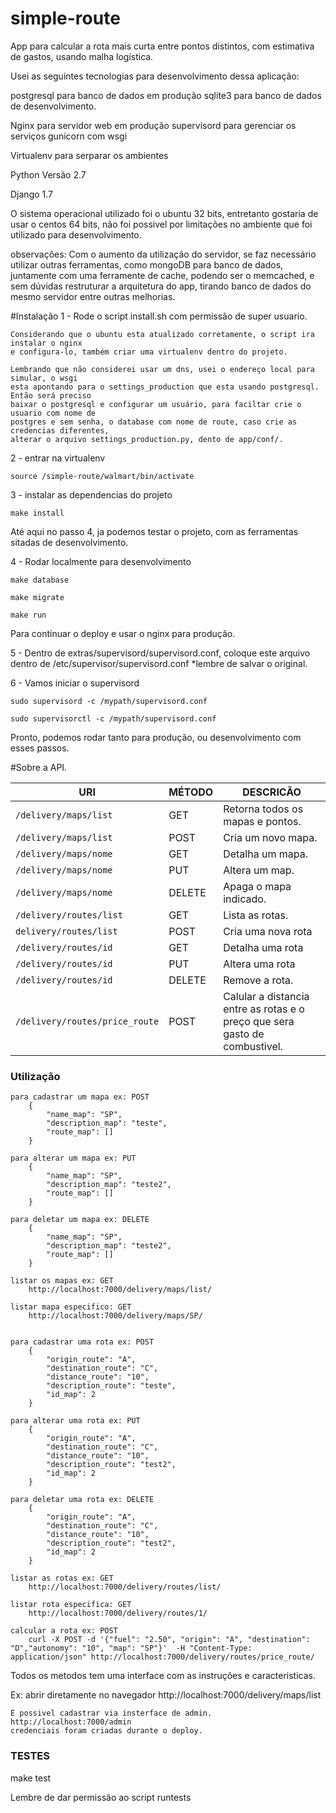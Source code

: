# simple-route
App para calcular a rota mais curta entre pontos distintos, com estimativa de gastos, usando malha logística.


Usei as seguintes tecnologias para desenvolvimento dessa aplicação:

postgresql para banco de dados em produção
sqlite3 para banco de dados de desenvolvimento.

Nginx para servidor web em produção
supervisord para gerenciar os serviços
gunicorn com wsgi

Virtualenv para serparar os ambientes

Python Versão 2.7

Django 1.7

O sistema operacional utilizado foi o ubuntu 32 bits, entretanto gostaria de usar o centos 64 bits, não foi possivel por limitações no ambiente que foi utilizado para desenvolvimento.

observações: Com o aumento da utilização do servidor, se faz necessário utilizar outras ferramentas, como mongoDB para banco de dados,
             juntamente com uma ferramente de cache, podendo ser o memcached, e sem dúvidas restruturar a arquitetura do app, tirando 
             banco de dados do mesmo servidor entre outras melhorias.


#Instalação
1 - Rode o script install.sh com permissão de super usuario.
    
    Considerando que o ubuntu esta atualizado corretamente, o script ira instalar o nginx 
    e configura-lo, também criar uma virtualenv dentro do projeto.

    Lembrando que não considerei usar um dns, usei o endereço local para simular, o wsgi 
    esta apontando para o settings_production que esta usando postgresql. Então será preciso
    baixar o postgresql e configurar um usuário, para faciltar crie o usuario com nome de 
    postgres e sem senha, o database com nome de route, caso crie as credencias diferentes,
    alterar o arquivo settings_production.py, dento de app/conf/.

2 - entrar na virtualenv

	source /simple-route/walmart/bin/activate

3 - instalar as dependencias do projeto

	make install


Até aqui no passo 4, ja podemos testar o projeto, com as ferramentas sitadas de desenvolvimento.

4 - Rodar localmente para desenvolvimento 

	make database
	
	make migrate
	
	make run

Para continuar o deploy e usar o nginx para produção.

5 - Dentro de extras/supervisord/supervisord.conf, coloque
    este arquivo dentro de /etc/supervisor/supervisord.conf
    *lembre de salvar o original.

6 - Vamos iniciar o supervisord 
	
	sudo supervisord -c /mypath/supervisord.conf

	sudo supervisorctl -c /mypath/supervisord.conf 

Pronto, podemos rodar tanto para produção, ou desenvolvimento com esses passos.


#Sobre a API.


| URI            			           | MÉTODO | DESCRICÃO        		                                                                                                                     |
|--------------------------------------|--------|--------------------------------------------------------------------------------------------------------------------------------------------|
| `/delivery/maps/list`          		           | GET    | Retorna todos os mapas e pontos.                                                                                           |
| `/delivery/maps/list`            | POST    | Cria um novo mapa.                                                                           |
| `/delivery/maps/nome`          		           | GET   | Detalha um mapa.                                                                                                                     |
| `/delivery/maps/nome`            | PUT | Altera um map.                                                                |
| `/delivery/maps/nome`                 | DELETE   | Apaga o mapa indicado.                                                                                    |
| `/delivery/routes/list`           | GET | Lista as rotas.                                                                    |
| `delivery/routes/list` 				           | POST    | Cria uma nova rota                                                                                        |
| `/delivery/routes/id`                   | GET    | Detalha uma rota                                                                         |
| `/delivery/routes/id`        | PUT   | Altera uma rota |
| `/delivery/routes/id`                      | DELETE | Remove a rota.                                                                                                      |
| `/delivery/routes/price_route` | POST    | Calular a distancia entre as rotas e o preço que sera gasto de combustivel.           |


### Utilização

    para cadastrar um mapa ex: POST
        {
            "name_map": "SP",
            "description_map": "teste",
            "route_map": []
        }

    para alterar um mapa ex: PUT
        {
            "name_map": "SP",
            "description_map": "teste2",
            "route_map": []
        }

    para deletar um mapa ex: DELETE
        {
            "name_map": "SP",
            "description_map": "teste2",
            "route_map": []
        }

    listar os mapas ex: GET
        http://localhost:7000/delivery/maps/list/

    listar mapa especifico: GET
        http://localhost:7000/delivery/maps/SP/


    para cadastrar uma rota ex: POST
        {
            "origin_route": "A",
            "destination_route": "C",
            "distance_route": "10",
            "description_route": "teste",
            "id_map": 2
        }

    para alterar uma rota ex: PUT
        {
            "origin_route": "A",
            "destination_route": "C",
            "distance_route": "10",
            "description_route": "test2",
            "id_map": 2
        }

    para deletar uma rota ex: DELETE
        {
            "origin_route": "A",
            "destination_route": "C",
            "distance_route": "10",
            "description_route": "test2",
            "id_map": 2
        }

    listar as rotas ex: GET
        http://localhost:7000/delivery/routes/list/

    listar rota especifica: GET
        http://localhost:7000/delivery/routes/1/

    calcular a rota ex: POST
    	curl -X POST -d '{"fuel": "2.50", "origin": "A", "destination": "D","autonomy": "10", "map": "SP"}'  -H "Content-Type: application/json" http://localhost:7000/delivery/routes/price_route/

Todos os metodos tem uma interface com as instruções e caracteristicas.

Ex: abrir diretamente no navegador http://localhost:7000/delivery/maps/list

    É possivel cadastrar via insterface de admin.
    http://localhost:7000/admin
    credenciais foram criadas durante o deploy.


### TESTES

make test

Lembre de dar permissão ao script runtests
